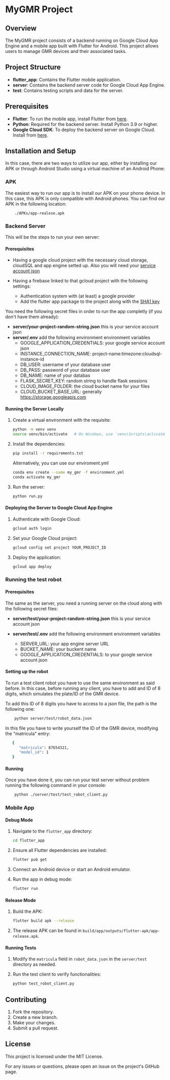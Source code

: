# MyGMR Project

## Overview
The MyGMR project consists of a backend running on Google Cloud App Engine and a mobile app built with Flutter for Android. This project allows users to manage GMR devices and their associated tasks.

## Project Structure
- **flutter_app**: Contains the Flutter mobile application.
- **server**: Contains the backend server code for Google Cloud App Engine.
- **test**: Contains testing scripts and data for the server.

## Prerequisites
- **Flutter**: To run the mobile app, install Flutter from [here](https://flutter.dev/docs/get-started/install).
- **Python**: Required for the backend server. Install Python 3.9 or higher.
- **Google Cloud SDK**: To deploy the backend server on Google Cloud. Install from [here](https://cloud.google.com/sdk/docs/install).

## Installation and Setup

In this case, there are two ways to utilize our app, either by installing our APK or through Android Studio using a virtual machine of an Android Phone:

### APK
The easiest way to run our app is to install our APK on your phone device. In this case, this APK is only compatible with Android phones. You can find our APK in the following location:
```path
    ./APKs/app-realese.apk
```

### Backend Server

This will be the steps to run your own server:

#### Prerequisites

 - Having a google cloud project with the necessary cloud storage, cloudSQL and app engine setted up. Also you will need your [service account json](https://cloud.google.com/iam/docs/keys-list-get)

 - Having a firebase linked to that gcloud project with the following settings:
   - Authentication system with (at least) a google provider
   - Add the flutter app package to the project along with the [SHA1 key](https://stackoverflow.com/questions/45494925/get-sha-1-for-android-firebase)

You need the following secret files in order to run the app completly (if you don't have them already):
 
   - **server/your-project-random-string.json** this is your service account json
   - **server/.env** add the following environment environment variables
      - GOOGLE_APPLICATION_CREDENTIALS: your google service account json
      - INSTANCE_CONNECTION_NAME: project-name:timezone:cloudsql-instance-id
      - DB_USER: username of your database user
      - DB_PASS: password of your database user
      - DB_NAME: name of your databas
      - FLASK_SECRET_KEY: random string to handle flask sessions
      - CLOUD_IMAGE_FOLDER: the cloud bucket name for your files
      - CLOUD_BUCKET_BASE_URL: generally https://storage.googleapis.com 


#### Running the Server Locally
1. Create a virtual environment with the requisite:
    ```bash
    python -m venv venv
   source venv/bin/activate   # On Windows, use `venv\Scripts\activate`
    ```

2. Install the dependencies:
    ```bash
    pip install -r requirements.txt
    ```
   
   Alternatively, you can use our enviroment.yml
   ```bash
   conda env create --name my_gmr -f environment.yml
   conda activate my_gmr
   ```

3. Run the server:
    ```bash
    python run.py
    ```

#### Deploying the Server to Google Cloud App Engine
1. Authenticate with Google Cloud:
    ```bash
    gcloud auth login
    ```

2. Set your Google Cloud project:
    ```bash
    gcloud config set project YOUR_PROJECT_ID
    ```

3. Deploy the application:
    ```bash
    gcloud app deploy
    ```

### Running the test robot

#### Prerequisites

The same as the server, you need a running server on the cloud along with the following secret files:

   - **server/test/your-project-random-string.json** this is your service account json

   - **server/test/.env** add the following environment environment variables
      - SERVER_URL: your app engine server URL
      - BUCKET_NAME: your buckent name
      - GOOGLE_APPLICATION_CREDENTIALS: to your google service account json

#### Setting up the robot

To run a test client robot you have to use the same environment as said before. In this case, before running any client, you have to add and ID of 8 digits, which simulates the plate/ID of the GMR device.

To add this ID of 8 digits you have to access to a json file, the path is the following one:
```bash
    python server/test/robot_data.json
```
In this file you have to write yourself the ID of the GMR device, modifying the "matricula" entry:
```bash
   {
      "matricula": 87654321,
      "model_id": 1
   }
```

#### Running

Once you have done it, you can run your test server without problem running the following command in your console:
```bash
    python ./server/test/test_robot_client.py
```

### Mobile App

#### Debug Mode
1. Navigate to the `flutter_app` directory:
    ```bash
    cd flutter_app
    ```

2. Ensure all Flutter dependencies are installed:
    ```bash
    flutter pub get
    ```

3. Connect an Android device or start an Android emulator.

4. Run the app in debug mode:
    ```bash
    flutter run
    ```

#### Release Mode
1. Build the APK:
    ```bash
    flutter build apk --release
    ```

2. The release APK can be found in `build/app/outputs/flutter-apk/app-release.apk`.

#### Running Tests
1. Modify the `matricula` field in `robot_data.json` in the `server/test` directory as needed.

2. Run the test client to verify functionalities:
    ```bash
    python test_robot_client.py
    ```

## Contributing
1. Fork the repository.
2. Create a new branch.
3. Make your changes.
4. Submit a pull request.

## License
This project is licensed under the MIT License.

For any issues or questions, please open an issue on the project's GitHub page.